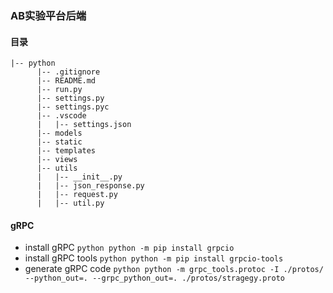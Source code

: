 ### AB实验平台后端


#### 目录
```
|-- python
      |-- .gitignore
      |-- README.md
      |-- run.py
      |-- settings.py
      |-- settings.pyc
      |-- .vscode
      |   |-- settings.json
      |-- models
      |-- static
      |-- templates
      |-- views
      |-- utils
      |   |-- __init__.py
      |   |-- json_response.py
      |   |-- request.py
      |   |-- util.py
```


#### gRPC
- install gRPC
      ```python
      python -m pip install grpcio
      ```
- install gRPC tools
      ```python
      python -m pip install grpcio-tools
      ```
- generate gRPC code
      ```python
      python -m grpc_tools.protoc -I ./protos/ --python_out=. --grpc_python_out=. ./protos/stragegy.proto
      ```
